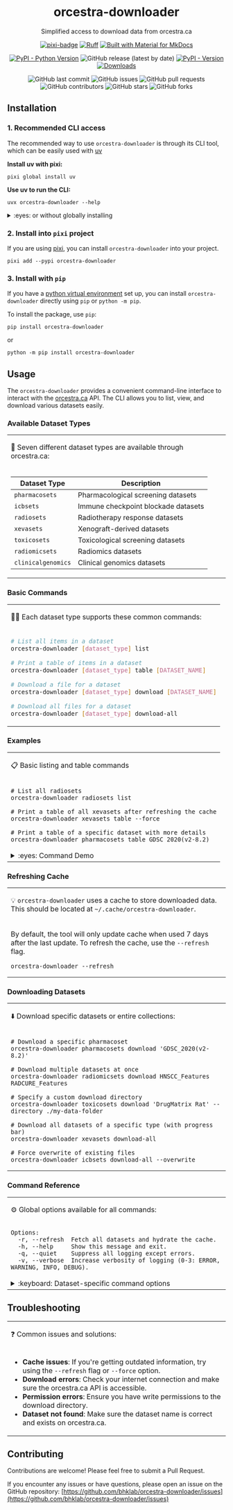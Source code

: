 <div align="center">

# orcestra-downloader

Simplified access to download data from orcestra.ca

[![pixi-badge](https://img.shields.io/endpoint?url=https://raw.githubusercontent.com/prefix-dev/pixi/main/assets/badge/v0.json&style=flat-square)](https://github.com/prefix-dev/pixi)
[![Ruff](https://img.shields.io/endpoint?url=https://raw.githubusercontent.com/astral-sh/ruff/main/assets/badge/v2.json&style=flat-square)](https://github.com/astral-sh/ruff)
[![Built with Material for MkDocs](https://img.shields.io/badge/mkdocs--material-gray?logo=materialformkdocs&style=flat-square)](https://github.com/squidfunk/mkdocs-material)

[![PyPI - Python Version](https://img.shields.io/pypi/pyversions/orcestra-downloader)](https://pypi.org/project/orcestra-downloader/)
![GitHub release (latest by date)](https://img.shields.io/github/v/release/bhklab/orcestra-downloader?label=GitHub%20Release&style=flat-square)
[![PyPI - Version](https://img.shields.io/pypi/v/orcestra-downloader)](https://pypi.org/project/orcestra-downloader/)
[![Downloads](https://static.pepy.tech/badge/orcestra-downloader)](https://pepy.tech/project/orcestra-downloader)

![GitHub last commit](https://img.shields.io/github/last-commit/bhklab/orcestra-downloader?style=flat-square)
![GitHub issues](https://img.shields.io/github/issues/bhklab/orcestra-downloader?style=flat-square)
![GitHub pull requests](https://img.shields.io/github/issues-pr/bhklab/orcestra-downloader?style=flat-square)
![GitHub contributors](https://img.shields.io/github/contributors/bhklab/orcestra-downloader?style=flat-square)
![GitHub stars](https://img.shields.io/github/stars/bhklab/orcestra-downloader?style=flat-square)
![GitHub forks](https://img.shields.io/github/forks/bhklab/orcestra-downloader?style=flat-square)

</div>

## Installation

### 1. Recommended CLI access

The recommended way to use `orcestra-downloader` is through its CLI tool, which
can be easily used with [uv](https://astral.sh/uv)

**Install uv with pixi:**

```console
pixi global install uv
```

**Use uv to run the CLI:**

```console
uvx orcestra-downloader --help
```

<details>
<summary>:eyes: or without globally installing</summary>

```console
pixi exec --spec uv uvx orcestra-downloader --help 
```
</details>

### 2. Install into `pixi` project

If you are using [pixi](https://pixi.sh), you can install `orcestra-downloader` into your project.

```console
pixi add --pypi orcestra-downloader
```

### 3. Install with `pip`

If you have a [python virtual environment](https://docs.python.org/3/tutorial/venv.html) set up,
you can install `orcestra-downloader` directly using `pip` or `python -m pip`.

To install the package, use `pip`:

```console
pip install orcestra-downloader
```

or 

```console
python -m pip install orcestra-downloader
```

## Usage

The `orcestra-downloader` provides a convenient command-line interface to interact with the [orcestra.ca](https://orcestra.ca) API. The CLI allows you to list, view, and download various datasets easily.

### Available Dataset Types

<table>
<tr>
<td>

:microscope: Seven different dataset types are available through orcestra.ca:

</td>
</tr>
<tr>
<td>

| Dataset Type | Description |
|-------------|-------------|
| `pharmacosets` | Pharmacological screening datasets |
| `icbsets` | Immune checkpoint blockade datasets |
| `radiosets` | Radiotherapy response datasets |
| `xevasets` | Xenograft-derived datasets |
| `toxicosets` | Toxicological screening datasets |
| `radiomicsets` | Radiomics datasets |
| `clinicalgenomics` | Clinical genomics datasets |

</td>
</tr>
</table>

### Basic Commands

<table>
<tr>
<td>

:technologist: Each dataset type supports these common commands:

</td>
</tr>
<tr>
<td>

```bash
# List all items in a dataset
orcestra-downloader [dataset_type] list

# Print a table of items in a dataset
orcestra-downloader [dataset_type] table [DATASET_NAME]

# Download a file for a dataset
orcestra-downloader [dataset_type] download [DATASET_NAME]

# Download all files for a dataset
orcestra-downloader [dataset_type] download-all
```

</td>
</tr>
</table>

### Examples

<table>
<tr>
<td>

:clipboard: Basic listing and table commands

</td>
</tr>
<tr>
<td>

```console
# List all radiosets
orcestra-downloader radiosets list

# Print a table of all xevasets after refreshing the cache
orcestra-downloader xevasets table --force

# Print a table of a specific dataset with more details
orcestra-downloader pharmacosets table GDSC_2020(v2-8.2)
```

</td>
</tr>
<tr>
<td>
<details>
<summary>:eyes: Command Demo</summary>

![orcestra-gif](./tapes/orcestra.gif)

</details>
</td>
</tr>
</table>

### Refreshing Cache

<table>
<tr>
<td>

:bulb: `orcestra-downloader` uses a cache to store downloaded data.
This should be located at `~/.cache/orcestra-downloader`.

</td>
</tr>
<tr>
<td>

By default, the tool will only update cache when used 7 days after the last update.
To refresh the cache, use the `--refresh` flag.

```console
orcestra-downloader --refresh
```

</td>
</tr>
</table>

### Downloading Datasets

<table>
<tr>
<td>

:arrow_down: Download specific datasets or entire collections:

</td>
</tr>
<tr>
<td>

```console
# Download a specific pharmacoset
orcestra-downloader pharmacosets download 'GDSC_2020(v2-8.2)'

# Download multiple datasets at once
orcestra-downloader radiomicsets download HNSCC_Features RADCURE_Features

# Specify a custom download directory
orcestra-downloader toxicosets download 'DrugMatrix Rat' --directory ./my-data-folder

# Download all datasets of a specific type (with progress bar)
orcestra-downloader xevasets download-all

# Force overwrite of existing files
orcestra-downloader icbsets download-all --overwrite
```

</td>
</tr>
</table>

### Command Reference

<table>
<tr>
<td>

:gear: Global options available for all commands:

</td>
</tr>
<tr>
<td>

```
Options:
  -r, --refresh  Fetch all datasets and hydrate the cache.
  -h, --help     Show this message and exit.
  -q, --quiet    Suppress all logging except errors.
  -v, --verbose  Increase verbosity of logging (0-3: ERROR, WARNING, INFO, DEBUG).
```

</td>
</tr>
<tr>
<td>
<details>
<summary>:keyboard: Dataset-specific command options</summary>

For the `list` command:
```
Options:
  --force      Force fetch new data.
  --no-pretty  Disable pretty printing.
```

For the `table` command:
```
Arguments:
  [NAME OF DATASET]  Optional dataset name for detailed information.

Options:
  --force      Force fetch new data.
```

For the `download` command:
```
Arguments:
  [ORCESTRA DATASET NAME]  Required dataset name(s) to download.

Options:
  -o, --overwrite          Overwrite existing file if it exists.
  -d, --directory PATH     Directory to save the file to.
  --force                  Force fetch new data from the API.
```

For the `download-all` command:
```
Options:
  -o, --overwrite          Overwrite existing files if they exist.
  -d, --directory PATH     Directory to save the files to.
  --force                  Force fetch new data from the API.
```

</details>
</td>
</tr>
</table>

## Troubleshooting

<table>
<tr>
<td>

:question: Common issues and solutions:

</td>
</tr>
<tr>
<td>

- **Cache issues**: If you're getting outdated information, try using the `--refresh` flag or `--force` option.
- **Download errors**: Check your internet connection and make sure the orcestra.ca API is accessible.
- **Permission errors**: Ensure you have write permissions to the download directory.
- **Dataset not found**: Make sure the dataset name is correct and exists on orcestra.ca.

</td>
</tr>
</table>

## Contributing

Contributions are welcome! Please feel free to submit a Pull Request.

If you encounter any issues or have questions, please open an issue on the GitHub repository:
[https://github.com/bhklab/orcestra-downloader/issues](https://github.com/bhklab/orcestra-downloader/issues)
